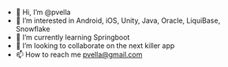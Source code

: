 - 👋 Hi, I’m @pvella
- 👀 I’m interested in Android, iOS, Unity, Java, Oracle, LiquiBase, Snowflake
- 🌱 I’m currently learning Springboot
- 💞️ I’m looking to collaborate on the next killer app
- 📫 How to reach me pvella@gmail.com

<!---
pvella/pvella is a ✨ special ✨ repository because its `README.md` (this file) appears on your GitHub profile.
You can click the Preview link to take a look at your changes.
--->

